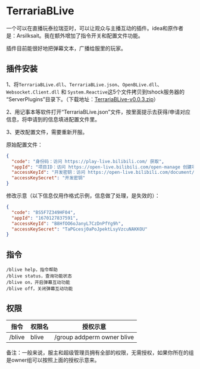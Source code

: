 # TerrariaBLive

一个可以在直播玩泰拉瑞亚时，可以让观众与主播互动的插件。idea和原作者是：ArsiIksait。我在额外增加了指令开关和配置文件功能。

插件目前能很好地把弹幕文本，广播给服里的玩家。


## 插件安装

1、将`TerrariaBLive.dll`、`TerrariaBLive.json`、`OpenBLive.dll`、`Websocket.Client.dll` 和 `System.Reactive`这5个文件拷贝到tshock服务器的 “ServerPlugins”目录下。（下载地址：[TerrariaBLive-v0.0.3.zip](https://gitee.com/hufang360/TerrariaBLive/releases/download/v0.0.3/TerrariaBLive-v0.0.3.zip)）

2、用记事本等软件打开“TerrariaBLive.json”文件，按里面提示去获得/申请对应信息，将申请到的信息填进配置文件里。

3、更改配置文件，需要重新开服。

原始配置文件：
```json
{
  "code": "身份码：访问 https://play-live.bilibili.com/ 获取",
  "appId": "项目ID：访问 https://open-live.bilibili.com/open-manage 创建项目",
  "accessKeyId": "开发密钥：访问 https://open-live.bilibili.com/document/quickStart.html 进行申请",
  "accessKeySecret": "开发密钥"
}
```

修改示意（以下信息仅用作格式示例，信息做了处理，是失效的）：
```json
{
  "code": "BS5F7Z349HF04",
  "appId": "1670127837591",
  "accessKeyId": "B8HfOO6oJanyL7CzDnPfYg9h",
  "accessKeySecret": "TaPGcesj0aPoJpektLsyVzcuNAKKOU"
}
```


## 指令
```shell
/blive help，指令帮助
/blive status，查询功能状态
/blive on，开启弹幕互动功能
/blive off，关闭弹幕互动功能
```

## 权限
| 指令 | 权限名 | 授权示意 |
| --- | --- | --- |
| /blive | blive | /group addperm owner blive  |
备注：一般来说，服主和超级管理员拥有全部的权限，无需授权，如果你所在的组是owner组可以按照上面的授权示意来。